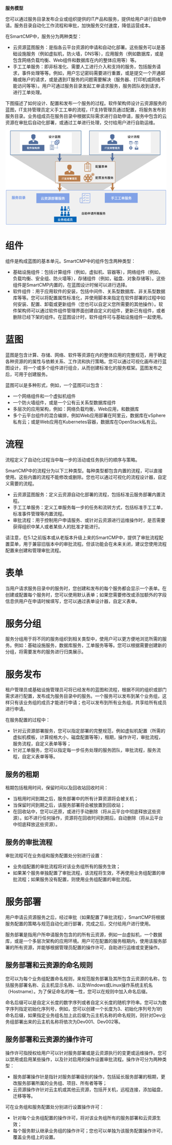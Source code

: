 **服务模型**

您可以通过服务目录发布企业或组织提供的IT产品和服务，提供给用户进行自助申请。服务目录自动化工作流程和审批，加快服务交付速度，降低运营成本。

在SmartCMP中，服务分为两种类型：

+ 云资源蓝图服务：是指各云平台资源的申请和自动化部署。这些服务可以是基础设施服务（例如虚拟机，防火墙，DNS等），应用服务（例如数据库，或是包含网络负载均衡、Web组件和数据库在内的整体应用等）等。
+ 手工工单服务：即非标准化、需要人工进行介入和支持的服务，包括服务请求，事件处理等等。例如，用户忘记密码需要进行重置，或是提交一个开通邮箱或账户的请求，或是遇到IT服务的问题需要解决（服务器、打印机或网络不能访问等等）。用户可通过服务目录发起工单请求服务，服务团队收到请求，进行工单处理。

下图描述了如何设计、配置和发布一个服务的过程。软件架构师设计云资源服务的蓝图，IT支持管理员定义手工工单的流程，IT支持管理员通过配置，将服务发布到服务目录。业务组成员在服务目录中根据实际需求进行自助申请，服务中包含的云资源在审批后自动化部署，或通过工单进行处理，交付给用户进行自助运维。

![服务目录示例](../../picture/foundationConcepts/Pic05-服务目录.png)
# 组件

组件是构成蓝图的基本单元。SmartCMP中的组件包含两种类型：

+ 基础设施组件：包括计算组件（例如，虚拟机、容器等），网络组件（例如，负载均衡、安全组、防火墙等），存储组件（例如，磁盘、对象存储等）。这些组件是SmartCMP内置的，在蓝图设计时候可以进行选择。
+ 软件组件：用于应用软件的安装，包括中间件、关系型数据库、非关系型数据库等等。您可以将配置属性标准化，并使用脚本来指定在软件部署的过程中如何安装、配置、卸载或更新组件（您也可以自定义您所需要的其他操作）。软件架构师可以通过软件组件管理界面创建自定义的组件，更新已有组件，或者删除已经下架的组件。在蓝图设计时，软件组件可与基础设施组件一起使用。

# 蓝图

蓝图是包含计算、存储、网络、软件等资源在内的整体应用的完整规范，用于确定各种资源的的属性与依赖关系、工作流和执行策略。您可以通过可视化画布进行蓝图设计，将一个或多个组件进行组合，从而创建标准化的服务框架。蓝图发布之后，可用于创建服务。

蓝图可以是多种形式，例如，一个蓝图可以包含：

+ 一个网络组件和一个虚拟机组件
+ 一个防火墙组件，或是一个公有云关系型数据库组件
+ 多层次的应用架构，例如：网络负载均衡，Web应用，和数据库
+ 多个云平台组件的混合编排，例如Web应用部署在阿里云，数据库在vSphere私有云；或是Web应用在Kubernetes容器，数据库在OpenStack私有云。



# 流程

流程定义了自动化过程当中每一步的活动或任务执行的顺序与策略。

SmartCMP中的流程分为以下三种类型。每种类型都包含内置的流程，可以直接使用。这些内置的流程不能修改或删除。您也可以通过可视化的流程设计器，自定义需要的流程。

+ 云资源蓝图服务：定义云资源自动化部署的流程，包括标准云服务部署内置流程。
+ 手工工单服务：定义工单服务每一步的任务和流转方式，包括标准手工工单，标准事件管理等内置流程。
+ 审批流程：用于控制用户申请服务、或针对云资源进行运维操作时，是否需要获得组织中某人或者某些人的批准才能进行。

请注意，在5.1之前版本或从老版本升级上来的SmartCMP中，提供了审批流程配置菜单，用于兼容旧版本中的审批流程。但该功能会在未来关闭，建议您使用流程配置来创建和管理审批流程。



# 表单

当用户请求服务目录中的服务时，您创建和发布的每个服务都会显示一个表单。在创建或配置每个服务时，您可以使用默认表单；如果您需要修改或添加额外的字段信息供用户在申请时候填写，您可以通过表单设计器，自定义表单。

# 服务分组

服务分组用于将不同的服务组织到相关类型中，使用户可以更方便地浏览所需的服务。例如：基础设施服务，数据库服务，工单服务等等。您可以根据需要创建新的分组，将需要发布的服务进行归类展示。



# 服务发布

租户管理员或基础设施管理员可将已经发布的蓝图和流程，根据不同的组织或部门需求进行配置，发布成为服务目录中的服务。一个服务可以发布到某个业务组，这样只有该业务组的成员才能进行申请；也可以发布到所有业务组，共享给所有成员进行申请。

在服务配置的过程中：

+ 针对云资源部署服务，您可以指定部署的完整规范，例如虚拟机配置（所需的虚拟机模板，计算规格大小，磁盘配置等等），租期，操作许可，审批流程，服务流程，自定义表单等等；
+ 针对工单服务，您可以指定每一步任务处理的服务团队，审批流程，服务流程，自定义表单等等。

## 服务的租期

租期包括租用时间，保留时间以及回收站回收时间：

+ 当租用时间到期之后，服务部署中的所有计算资源将会被关机；
+ 当保留时间到期之后，该服务部署将会被放置到回收站；
+ 在回收站中，您可以还原，或进行手动删除（将从云平台中彻底释放这些资源）。如不进行任何操作，资源将在回收时间到期后，自动删除（将从云平台中彻底释放这些资源）。

## 服务的审批流程

审批流程可在业务组和服务配置处分别进行设置：

  + 业务组配置的审批流程将对该业务组所有的服务生效；
  + 如果某个服务单独配置了审批流程，该流程将生效，不再使用业务组配置的审批流程；如果服务没有配置，则使用业务组配置的审批流程。

# 服务部署

用户申请云资源服务之后，经过审批（如果配置了审批流程），SmartCMP将根据服务配置的策略与规范自动化进行部署，完成之后，交付给用户进行使用。

服务部署是指用户所申请服务包含的的所有云资源，例如一台虚拟机，一个数据库，或是一个多层次架构的应用环境。用户可在配置的服务租期内，使用该服务部署的所有资源，并能够根据管理员配置的操作许可，自助进行运维或变更操作。

## 服务部署和云资源的命名规则

您可以为每个业务组配置命名规则，来规范服务部署及其所包含云资源的名称，包括服务部署名称、云主机显示名称、以及Windows或Linux操作系统主机名（Hostname）。为了保证命名的唯一性，您可以在规则中加入命名后缀。

命名后缀可以是自定义长度的数字序列或者自定义长度的随机字符串。您可以为数字序列指定初始化序列号，例如，您可以创建一个长度为3、初始化序列号为1的命名后缀，如果指定业务组名加上此后缀为云主机名称的命名规则，则针对Dev业务组部署出来的云主机名称将依次为Dev001、Dev002等。

## 服务部署和云资源的操作许可

操作许可指授权给用户可以针对服务部署或是云资源执行的变更或运维操作。您可以禁用或启用某些操作，以及针对启用的操作设置审批流程。操作许可分为两种类型：

+ 服务部署操作针是指针对服务部署级别的操作，包括延长服务部署的租期，更改服务部署所属的业务组、项目、所有者等等；
+ 云资源操作许针对云主机或其他云资源，包括开关机，远程连接，添加磁盘，迁移等等。

可在业务组和服务配置处分别进行设置操作许可：

  + 针对每个业务组配置的操作许可，将对该业务组所有的服务部署和云资源生效；
  + 每个服务默认继承业务组的操作许可；您也可以单独为该服务配置操作许可，覆盖业务组上的设置。

